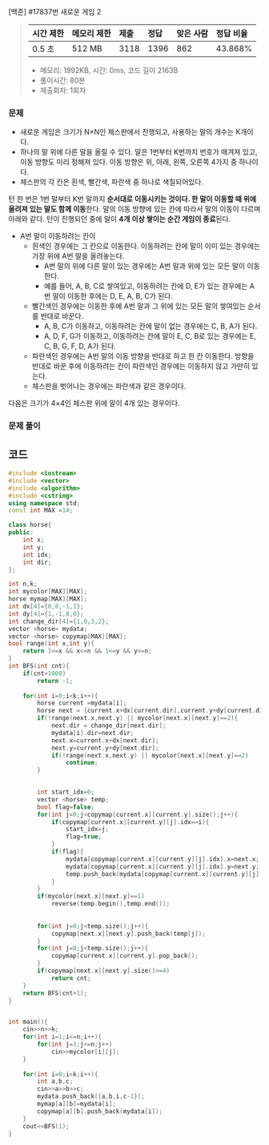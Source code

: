 [백준] #17837번 새로운 게임 2

> [문제]: https://www.acmicpc.net/problem/17837
>
> | 시간 제한 | 메모리 제한 | 제출 | 정답 | 맞은 사람 | 정답 비율 |
> | :-------- | :---------- | :--- | :--- | :-------- | :-------- |
> | 0.5 초    | 512 MB      | 3118 | 1396 | 862       | 43.868%   |
>
> - 메모리: 1992KB, 시간: 0ms, 코드 길이  2163B
> - 풀이시간: 80분
> - 제출회차: 1회차

### 문제

- 새로운 게임은 크기가 N×N인 체스판에서 진행되고, 사용하는 말의 개수는 K개이다. 
-  하나의 말 위에 다른 말을 올릴 수 있다. 말은 1번부터 K번까지 번호가 매겨져 있고, 이동 방향도 미리 정해져 있다. 이동 방향은 위, 아래, 왼쪽, 오른쪽 4가지 중 하나이다.
- 체스판의 각 칸은 흰색, 빨간색, 파란색 중 하나로 색칠되어있다.

턴 한 번은 1번 말부터 K번 말까지 **순서대로 이동시키는 것이다. 한 말이 이동할 때 위에 올려져 있는 말도 함께 이동**한다. 말의 이동 방향에 있는 칸에 따라서 말의 이동이 다르며 아래와 같다. 턴이 진행되던 중에 말이 **4개 이상 쌓이는 순간 게임이 종료**된다.

- A번 말이 이동하려는 칸이
  - 흰색인 경우에는 그 칸으로 이동한다. 이동하려는 칸에 말이 이미 있는 경우에는 가장 위에 A번 말을 올려놓는다.
    - A번 말의 위에 다른 말이 있는 경우에는 A번 말과 위에 있는 모든 말이 이동한다.
    - 예를 들어, A, B, C로 쌓여있고, 이동하려는 칸에 D, E가 있는 경우에는 A번 말이 이동한 후에는 D, E, A, B, C가 된다.
  - 빨간색인 경우에는 이동한 후에 A번 말과 그 위에 있는 모든 말의 쌓여있는 순서를 반대로 바꾼다.
    - A, B, C가 이동하고, 이동하려는 칸에 말이 없는 경우에는 C, B, A가 된다.
    - A, D, F, G가 이동하고, 이동하려는 칸에 말이 E, C, B로 있는 경우에는 E, C, B, G, F, D, A가 된다.
  - 파란색인 경우에는 A번 말의 이동 방향을 반대로 하고 한 칸 이동한다. 방향을 반대로 바꾼 후에 이동하려는 칸이 파란색인 경우에는 이동하지 않고 가만히 있는다.
  - 체스판을 벗어나는 경우에는 파란색과 같은 경우이다.

다음은 크기가 4×4인 체스판 위에 말이 4개 있는 경우이다.

### 문제 풀이



## 코드

``` c++
#include <iostream>
#include <vector>
#include <algorithm>
#include <cstring>
using namespace std;
const int MAX =14;

class horse{
public:
    int x;
    int y;
    int idx;
    int dir;
};

int n,k;
int mycolor[MAX][MAX];
horse mymap[MAX][MAX];
int dx[4]={0,0,-1,1};
int dy[4]={1,-1,0,0};
int change_dir[4]={1,0,3,2};
vector <horse> mydata;
vector <horse> copymap[MAX][MAX];
bool range(int x,int y){
    return 1<=x && x<=n && 1<=y && y<=n;
}
int BFS(int cnt){
    if(cnt>1000)
        return -1;
    
    for(int i=0;i<k;i++){
        horse current =mydata[i];
        horse next = {current.x+dx[current.dir],current.y+dy[current.dir],current.idx,current.dir};
        if(!range(next.x,next.y) || mycolor[next.x][next.y]==2){
            next.dir = change_dir[next.dir];
            mydata[i].dir=next.dir;
            next.x=current.x+dx[next.dir];
            next.y=current.y+dy[next.dir];
            if(!range(next.x,next.y) || mycolor[next.x][next.y]==2)
                continue;
        }

        
        int start_idx=0;
        vector <horse> temp;
        bool flag=false;
        for(int j=0;j<copymap[current.x][current.y].size();j++){
            if(copymap[current.x][current.y][j].idx==i){
                start_idx=j;
                flag=true;
            }
            if(flag){
                mydata[copymap[current.x][current.y][j].idx].x=next.x;
                mydata[copymap[current.x][current.y][j].idx].y=next.y;
                temp.push_back(mydata[copymap[current.x][current.y][j].idx]);
            }
        }
        if(mycolor[next.x][next.y]==1)
            reverse(temp.begin(),temp.end());
        
        
        for(int j=0;j<temp.size();j++){
            copymap[next.x][next.y].push_back(temp[j]);
        }
        for(int j=0;j<temp.size();j++){
            copymap[current.x][current.y].pop_back();
        }
        if(copymap[next.x][next.y].size()>=4)
            return cnt;
    }
    return BFS(cnt+1);
}


int main(){
    cin>>n>>k;
    for(int i=1;i<=n;i++){
        for(int j=1;j<=n;j++)
            cin>>mycolor[i][j];
    }
    
    for(int i=0;i<k;i++){
        int a,b,c;
        cin>>a>>b>>c;
        mydata.push_back({a,b,i,c-1});
        mymap[a][b]=mydata[i];
        copymap[a][b].push_back(mydata[i]);
    }
    cout<<BFS(1);
}
```

